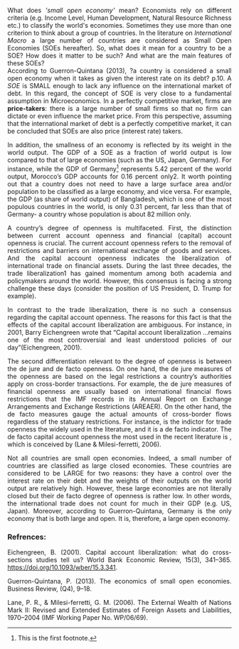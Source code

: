 
<style>body {text-align: justify}</style>


What does *'small open economy'* mean?
Economists rely on different criteria (e.g. Income Level, Human Development, Natural Resource Richness etc.) to classify the world's economies. Sometimes they use more than one criterion to think about a group of countries. In the literature on *International Macro* a large number of countries are considered as Small Open Economies (SOEs hereafter). So, what does it mean for a country to be a SOE? How does it matter to be such? And what are the main features of these SOEs?   
According to Guerron-Quintana (2013), ?a country is considered a small open economy when it takes as given the interest rate on its debt? p.10. A *SOE* is SMALL enough to lack any influence on the international market of debt. In this regard, the concept of SOE is very close to a fundamental assumption in Microeconomics. In a perfectly competitive market, firms are **price-takers**: there is a large number of small firms so that no firm can dictate or even influence the market price. From this perspective, assuming that the international market of debt is a perfectly competitive market, it can be concluded that SOEs are also price (interest rate) takers.


In addition, the smallness of an economy is reflected by its weight in the world output. The GDP of a SOE as a fraction of world output is low compared to that of large economies (such as the US, Japan, Germany). For instance, while the GDP of Germany[^1] represents 5.42 percent of the world output, Morocco’s GDP accounts for 0.16 percent only2. It worth pointing out that a country does not need to have a large surface area and/or population to be classified as a large economy, and vice versa. For example, the GDP (as share of world output) of Bangladesh, which is one of the most populous countries in the world, is only 0.31 percent, far less than that of Germany- a country whose population is about 82 million only. 
[^1]: This is the first footnote.


A country’s degree of openness is multifaceted. First, the distinction between current account openness and financial (capital) account openness is crucial. The current account openness refers to the removal of restrictions and barriers on international exchange of goods and services. And the capital account openness indicates the liberalization of international trade on financial assets. During the last three decades, the trade liberalization1 has gained momentum among both academia and policymakers around the world. However, this consensus is facing a strong challenge these days (consider the position of US President, D. Trump for example).

In contrast to the trade liberalization, there is no such a consensus regarding the capital account openness. The reasons for this fact is that the effects of the capital account liberalization are ambiguous. For instance, in 2001, Barry Eichengreen wrote that “Capital account liberalization …remains one of the most controversial and least understood policies of our day”(Eichengreen, 2001). 

The second differentiation relevant to the degree of openness is between the de jure and de facto openness. On one hand, the de jure measures of the openness are based on the legal restrictions a country’s authorities apply on cross-border transactions. For example, the de jure measures of financial openness are usually based on international financial flows restrictions that the IMF records in its Annual Report on Exchange Arrangements and Exchange Restrictions (AREAER). On the other hand, the de facto measures gauge the actual amounts of cross-border flows regardless of the statuary restrictions. For instance, is the indictor for trade openness the widely used in the literature, and it is a de facto indicator. The de facto capital account openness the most used in the recent literature is , which is conceived by (Lane & Milesi-ferretti, 2006).

Not all countries are small open economies. Indeed, a small number of countries are classified as large closed economies. These countries are considered to be LARGE for two reasons: they have a control over the interest rate on their debt and the weights of their outputs on the world output are relatively high. However, these large economies are not literally closed but their de facto degree of openness is rather low. In other words, the international trade does not count for much in their GDP (e.g. US, Japan). Moreover, according to Guerron-Quintana, Germany is the only economy that is both large and open. It is, therefore, a large open economy. 


### **Refrences**:

Eichengreen, B. (2001). Capital account liberalization: what do cross-sections studies tell us? World Bank Economic Review, 15(3), 341–365. https://doi.org/10.1093/wber/15.3.341.

Guerron-Quintana, P. (2013). The economics of small open economies. Business Review, (Q4), 9–18.

Lane, P. R., & Milesi-ferretti, G. M. (2006). The External Wealth of Nations Mark II: Revised and Extended Estimates of Foreign Assets and Liabilities, 1970–2004 (IMF Working Paper No. WP/06/69).
